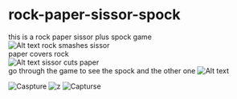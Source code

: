# rock-paper-sissor-spock
this is a rock paper sissor plus spock game <br>
<img
  src="https://user-images.githubusercontent.com/93249134/178258212-49912460-73e7-41ff-bcfc-ac827935951d.PNG"
  alt="Alt text"
  title="Optional title"
  style="display: inline-block; margin: 0 auto; max-width: 300px">
rock smashes sissor <br>
paper covers rock <br>
<img
  src="https://user-images.githubusercontent.com/93249134/178258223-13f306e0-92b3-4f10-8d94-cbdf59480690.png"
  alt="Alt text"
  title="Optional title"
  style="display: inline-block; margin: 0 auto; max-width: 300px">
sissor cuts paper <br>
go through the game to see the spock and the other one
<img
  src="https://user-images.githubusercontent.com/93249134/178258226-fde6ff4b-559a-4727-91d6-b45169f6a566.PNG"
  alt="Alt text"
  title="Optional title"
  style="display: inline-block; margin: 0 auto; max-width: 300px">

![Caspture](https://user-images.githubusercontent.com/93249134/178258212-49912460-73e7-41ff-bcfc-ac827935951d.PNG)
![z](https://user-images.githubusercontent.com/93249134/178258223-13f306e0-92b3-4f10-8d94-cbdf59480690.png)
![Capturse](https://user-images.githubusercontent.com/93249134/178258226-fde6ff4b-559a-4727-91d6-b45169f6a566.PNG)
